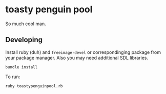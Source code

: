 toasty penguin pool
==============

So much cool man.

Developing
----------

Install ruby (duh) and `freeimage-devel` or correspondinging package from your package manager. Also you may need additional SDL libraries.

``
bundle install
``

To run:

``
ruby toastypenguinpool.rb
``
